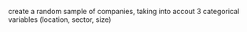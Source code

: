 create a random sample of companies, taking into accout 3 categorical variables (location, sector, size)
